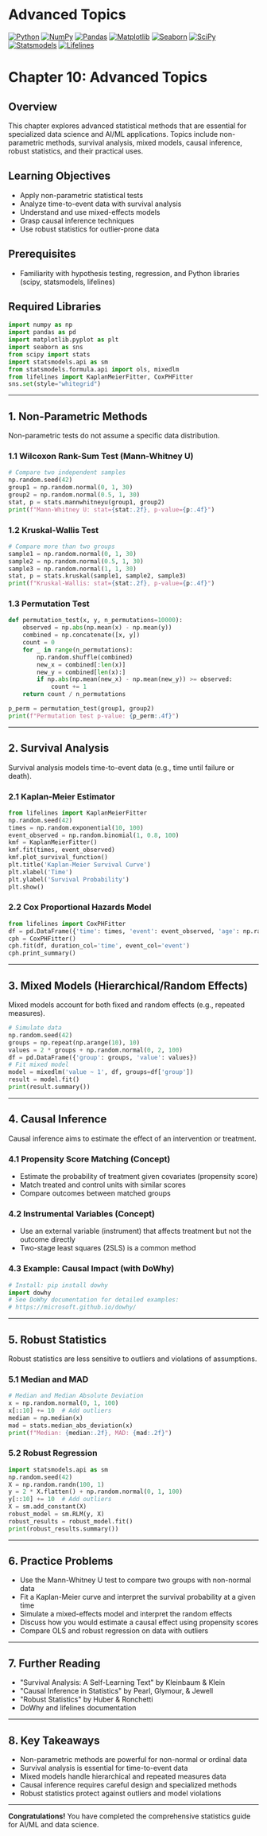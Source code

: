 # Advanced Topics

[![Python](https://img.shields.io/badge/Python-3.8+-blue.svg)](https://www.python.org/downloads/)
[![NumPy](https://img.shields.io/badge/NumPy-1.21+-green.svg)](https://numpy.org/)
[![Pandas](https://img.shields.io/badge/Pandas-1.3+-blue.svg)](https://pandas.pydata.org/)
[![Matplotlib](https://img.shields.io/badge/Matplotlib-3.4+-orange.svg)](https://matplotlib.org/)
[![Seaborn](https://img.shields.io/badge/Seaborn-0.11+-blue.svg)](https://seaborn.pydata.org/)
[![SciPy](https://img.shields.io/badge/SciPy-1.7+-green.svg)](https://scipy.org/)
[![Statsmodels](https://img.shields.io/badge/Statsmodels-0.13+-blue.svg)](https://www.statsmodels.org/)
[![Lifelines](https://img.shields.io/badge/Lifelines-0.27+-orange.svg)](https://lifelines.readthedocs.io/)

# Chapter 10: Advanced Topics

## Overview

This chapter explores advanced statistical methods that are essential for specialized data science and AI/ML applications. Topics include non-parametric methods, survival analysis, mixed models, causal inference, robust statistics, and their practical uses.

## Learning Objectives
- Apply non-parametric statistical tests
- Analyze time-to-event data with survival analysis
- Understand and use mixed-effects models
- Grasp causal inference techniques
- Use robust statistics for outlier-prone data

## Prerequisites
- Familiarity with hypothesis testing, regression, and Python libraries (scipy, statsmodels, lifelines)

## Required Libraries
```python
import numpy as np
import pandas as pd
import matplotlib.pyplot as plt
import seaborn as sns
from scipy import stats
import statsmodels.api as sm
from statsmodels.formula.api import ols, mixedlm
from lifelines import KaplanMeierFitter, CoxPHFitter
sns.set(style="whitegrid")
```

---

## 1. Non-Parametric Methods

Non-parametric tests do not assume a specific data distribution.

### 1.1 Wilcoxon Rank-Sum Test (Mann-Whitney U)
```python
# Compare two independent samples
np.random.seed(42)
group1 = np.random.normal(0, 1, 30)
group2 = np.random.normal(0.5, 1, 30)
stat, p = stats.mannwhitneyu(group1, group2)
print(f"Mann-Whitney U: stat={stat:.2f}, p-value={p:.4f}")
```

### 1.2 Kruskal-Wallis Test
```python
# Compare more than two groups
sample1 = np.random.normal(0, 1, 30)
sample2 = np.random.normal(0.5, 1, 30)
sample3 = np.random.normal(1, 1, 30)
stat, p = stats.kruskal(sample1, sample2, sample3)
print(f"Kruskal-Wallis: stat={stat:.2f}, p-value={p:.4f}")
```

### 1.3 Permutation Test
```python
def permutation_test(x, y, n_permutations=10000):
    observed = np.abs(np.mean(x) - np.mean(y))
    combined = np.concatenate([x, y])
    count = 0
    for _ in range(n_permutations):
        np.random.shuffle(combined)
        new_x = combined[:len(x)]
        new_y = combined[len(x):]
        if np.abs(np.mean(new_x) - np.mean(new_y)) >= observed:
            count += 1
    return count / n_permutations

p_perm = permutation_test(group1, group2)
print(f"Permutation test p-value: {p_perm:.4f}")
```

---

## 2. Survival Analysis

Survival analysis models time-to-event data (e.g., time until failure or death).

### 2.1 Kaplan-Meier Estimator
```python
from lifelines import KaplanMeierFitter
np.random.seed(42)
times = np.random.exponential(10, 100)
event_observed = np.random.binomial(1, 0.8, 100)
kmf = KaplanMeierFitter()
kmf.fit(times, event_observed)
kmf.plot_survival_function()
plt.title('Kaplan-Meier Survival Curve')
plt.xlabel('Time')
plt.ylabel('Survival Probability')
plt.show()
```

### 2.2 Cox Proportional Hazards Model
```python
from lifelines import CoxPHFitter
df = pd.DataFrame({'time': times, 'event': event_observed, 'age': np.random.randint(30, 70, 100)})
cph = CoxPHFitter()
cph.fit(df, duration_col='time', event_col='event')
cph.print_summary()
```

---

## 3. Mixed Models (Hierarchical/Random Effects)

Mixed models account for both fixed and random effects (e.g., repeated measures).

```python
# Simulate data
np.random.seed(42)
groups = np.repeat(np.arange(10), 10)
values = 2 * groups + np.random.normal(0, 2, 100)
df = pd.DataFrame({'group': groups, 'value': values})
# Fit mixed model
model = mixedlm('value ~ 1', df, groups=df['group'])
result = model.fit()
print(result.summary())
```

---

## 4. Causal Inference

Causal inference aims to estimate the effect of an intervention or treatment.

### 4.1 Propensity Score Matching (Concept)
- Estimate the probability of treatment given covariates (propensity score)
- Match treated and control units with similar scores
- Compare outcomes between matched groups

### 4.2 Instrumental Variables (Concept)
- Use an external variable (instrument) that affects treatment but not the outcome directly
- Two-stage least squares (2SLS) is a common method

### 4.3 Example: Causal Impact (with DoWhy)
```python
# Install: pip install dowhy
import dowhy
# See DoWhy documentation for detailed examples:
# https://microsoft.github.io/dowhy/
```

---

## 5. Robust Statistics

Robust statistics are less sensitive to outliers and violations of assumptions.

### 5.1 Median and MAD
```python
# Median and Median Absolute Deviation
x = np.random.normal(0, 1, 100)
x[::10] += 10  # Add outliers
median = np.median(x)
mad = stats.median_abs_deviation(x)
print(f"Median: {median:.2f}, MAD: {mad:.2f}")
```

### 5.2 Robust Regression
```python
import statsmodels.api as sm
np.random.seed(42)
X = np.random.randn(100, 1)
y = 2 * X.flatten() + np.random.normal(0, 1, 100)
y[::10] += 10  # Add outliers
X = sm.add_constant(X)
robust_model = sm.RLM(y, X)
robust_results = robust_model.fit()
print(robust_results.summary())
```

---

## 6. Practice Problems
- Use the Mann-Whitney U test to compare two groups with non-normal data
- Fit a Kaplan-Meier curve and interpret the survival probability at a given time
- Simulate a mixed-effects model and interpret the random effects
- Discuss how you would estimate a causal effect using propensity scores
- Compare OLS and robust regression on data with outliers

---

## 7. Further Reading
- "Survival Analysis: A Self-Learning Text" by Kleinbaum & Klein
- "Causal Inference in Statistics" by Pearl, Glymour, & Jewell
- "Robust Statistics" by Huber & Ronchetti
- DoWhy and lifelines documentation

---

## 8. Key Takeaways
- Non-parametric methods are powerful for non-normal or ordinal data
- Survival analysis is essential for time-to-event data
- Mixed models handle hierarchical and repeated measures data
- Causal inference requires careful design and specialized methods
- Robust statistics protect against outliers and model violations

---

**Congratulations!** You have completed the comprehensive statistics guide for AI/ML and data science. 